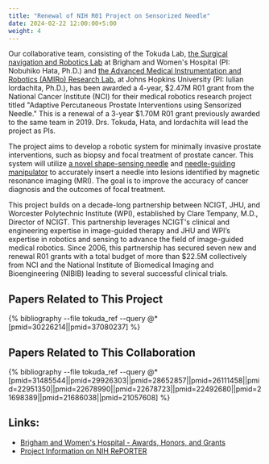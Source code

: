 ```yaml
---
title: "Renewal of NIH R01 Project on Sensorized Needle"
date: 2024-02-22 12:00:00+5:00
weight: 4
---
```


Our collaborative team, consisting of the Tokuda Lab, [the Surgical navigation and Robotics Lab](https://snr.spl.harvard.edu) at Brigham and Women's Hospital (PI: Nobuhiko Hata, Ph.D.) and [the Advanced Medical Instrumentation and Robotics (AMIRo) Research Lab.](https://amiro.lcsr.jhu.edu) at Johns Hopkins University (PI: Iulian Iordachita, Ph.D.), has been awarded a 4-year, \$2.47M R01 grant from the National Cancer Institute (NCI) for their medical robotics research project titled "Adaptive Percutaneous Prostate Interventions using Sensorized Needle." This is a renewal of a 3-year \$1.70M R01 grant previously awarded to the same team in 2019. Drs. Tokuda, Hata, and Iordachita will lead the project as PIs.
 
The project aims to develop a robotic system for minimally invasive prostate interventions, such as biopsy and focal treatment of prostate cancer. This system will utilize [a novel shape-sensing needle](https://pubmed.ncbi.nlm.nih.gov/37216067/) and [needle-guiding manipulator](https://pubmed.ncbi.nlm.nih.gov/37080237/) to accurately insert a needle into lesions identified by magnetic resonance imaging (MRI). The goal is to improve the accuracy of cancer diagnosis and the outcomes of focal treatment.
 
This project builds on a decade-long partnership between NCIGT, JHU, and Worcester Polytechnic Institute (WPI), established by Clare Tempany, M.D., Director of NCIGT. This partnership leverages NCIGT's clinical and engineering expertise in image-guided therapy and JHU and WPI’s expertise in robotics and sensing to advance the field of image-guided medical robotics. Since 2006, this partnership has secured seven new and renewal R01 grants with a total budget of more than $22.5M collectively from NCI and the National Institute of Biomedical Imaging and Bioengineering (NIBIB) leading to several successful clinical trials.
 
## Papers Related to This Project
{% bibliography --file tokuda_ref --query @*[pmid=30226214||pmid=37080237] %}

## Papers Related to This Collaboration
{% bibliography --file tokuda_ref --query @*[pmid=31485544||pmid=29926303||pmid=28652857||pmid=26111458||pmid=22951350||pmid=22678990||pmid=22678723||pmid=22492680||pmid=21698389||pmid=21686038||pmid=21057608] %}

## Links:
- [Brigham and Women's Hospital - Awards, Honors, and Grants](https://www.brighamandwomens.org/about-bwh/newsroom/awards-honors-grants-detail?id=4682)
- [Project Information on NIH RePORTER](https://reporter.nih.gov/search/Z1R5n9khDUCEzquOINLbCw/project-details/10880065)

 

